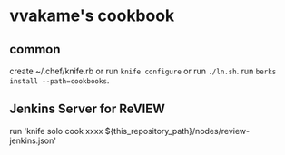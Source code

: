 # vvakame's cookbook

## common

create ~/.chef/knife.rb or run `knife configure` or run `./ln.sh`.
run `berks install --path=cookbooks`.

## Jenkins Server for ReVIEW

run 'knife solo cook xxxx ${this_repository_path}/nodes/review-jenkins.json'
